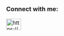 <h3 align="left">Connect with me:</h3>
<p align="left">
<a href="https://linkedin.com/in/https://www.linkedin.com/in/justinmunos/" target="blank"><img align="center" src="https://raw.githubusercontent.com/rahuldkjain/github-profile-readme-generator/master/src/images/icons/Social/linked-in-alt.svg" alt="https://www.linkedin.com/in/justinmunos/" height="30" width="40" /></a>
</p>
